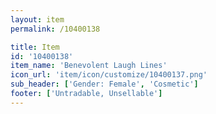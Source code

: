 ```yaml
---
layout: item
permalink: /10400138

title: Item
id: '10400138'
item_name: 'Benevolent Laugh Lines'
icon_url: 'item/icon/customize/10400137.png'
sub_header: ['Gender: Female', 'Cosmetic']
footer: ['Untradable, Unsellable']
---
```

